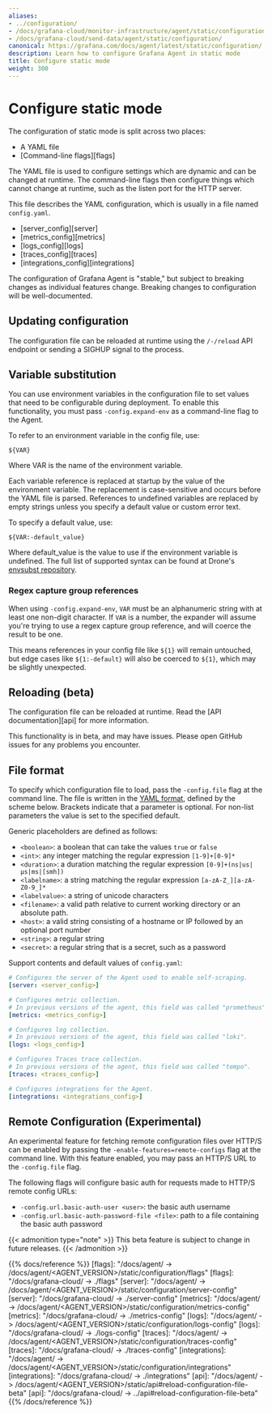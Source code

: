 ```yaml
---
aliases:
- ../configuration/
- /docs/grafana-cloud/monitor-infrastructure/agent/static/configuration/
- /docs/grafana-cloud/send-data/agent/static/configuration/
canonical: https://grafana.com/docs/agent/latest/static/configuration/
description: Learn how to configure Grafana Agent in static mode
title: Configure static mode
weight: 300
---
```


# Configure static mode

The configuration of static mode is split across two places:

* A YAML file
* [Command-line flags][flags]

The YAML file is used to configure settings which are dynamic and can be
changed at runtime. The command-line flags then configure things which cannot
change at runtime, such as the listen port for the HTTP server.

This file describes the YAML configuration, which is usually in a file named `config.yaml`.

- [server_config][server]
- [metrics_config][metrics]
- [logs_config][logs]
- [traces_config][traces]
- [integrations_config][integrations]

The configuration of Grafana Agent is "stable," but subject to breaking changes
as individual features change. Breaking changes to configuration will be
well-documented.

## Updating configuration

The configuration file can be reloaded at runtime using the `/-/reload` API
endpoint or sending a SIGHUP signal to the process.

## Variable substitution

You can use environment variables in the configuration file to set values that
need to be configurable during deployment. To enable this functionality, you
must pass `-config.expand-env` as a command-line flag to the Agent.

To refer to an environment variable in the config file, use:

```
${VAR}
```

Where VAR is the name of the environment variable.

Each variable reference is replaced at startup by the value of the environment
variable. The replacement is case-sensitive and occurs before the YAML file is
parsed. References to undefined variables are replaced by empty strings unless
you specify a default value or custom error text.

To specify a default value, use:

```
${VAR:-default_value}
```

Where default_value is the value to use if the environment variable is
undefined. The full list of supported syntax can be found at Drone's
[envsubst repository](https://github.com/drone/envsubst).

### Regex capture group references

When using `-config.expand-env`, `VAR` must be an alphanumeric string with at
least one non-digit character. If `VAR` is a number, the expander will assume
you're trying to use a regex capture group reference, and will coerce the result
to be one.

This means references in your config file like `${1}` will remain
untouched, but edge cases like `${1:-default}` will also be coerced to `${1}`,
which may be slightly unexpected.

## Reloading (beta)

The configuration file can be reloaded at runtime. Read the [API documentation][api] for more information.

This functionality is in beta, and may have issues. Please open GitHub issues
for any problems you encounter.

## File format

To specify which configuration file to load, pass the `-config.file` flag at
the command line. The file is written in the [YAML
format](https://en.wikipedia.org/wiki/YAML), defined by the scheme below.
Brackets indicate that a parameter is optional. For non-list parameters the
value is set to the specified default.

Generic placeholders are defined as follows:

- `<boolean>`: a boolean that can take the values `true` or `false`
- `<int>`: any integer matching the regular expression `[1-9]+[0-9]*`
- `<duration>`: a duration matching the regular expression `[0-9]+(ns|us|µs|ms|[smh])`
- `<labelname>`: a string matching the regular expression `[a-zA-Z_][a-zA-Z0-9_]*`
- `<labelvalue>`: a string of unicode characters
- `<filename>`: a valid path relative to current working directory or an
    absolute path.
- `<host>`: a valid string consisting of a hostname or IP followed by an optional port number
- `<string>`: a regular string
- `<secret>`: a regular string that is a secret, such as a password

Support contents and default values of `config.yaml`:

```yaml
# Configures the server of the Agent used to enable self-scraping.
[server: <server_config>]

# Configures metric collection.
# In previous versions of the agent, this field was called "prometheus".
[metrics: <metrics_config>]

# Configures log collection.
# In previous versions of the agent, this field was called "loki".
[logs: <logs_config>]

# Configures Traces trace collection.
# In previous versions of the agent, this field was called "tempo".
[traces: <traces_config>]

# Configures integrations for the Agent.
[integrations: <integrations_config>]
```

## Remote Configuration (Experimental)

An experimental feature for fetching remote configuration files over HTTP/S can be
enabled by passing the `-enable-features=remote-configs` flag at the command line.
With this feature enabled, you may pass an HTTP/S URL to the `-config.file` flag.

The following flags will configure basic auth for requests made to HTTP/S remote config URLs:
- `-config.url.basic-auth-user <user>`: the basic auth username
- `-config.url.basic-auth-password-file <file>`: path to a file containing the basic auth password

{{< admonition type="note" >}}
This beta feature is subject to change in future releases.
{{< /admonition >}}

{{% docs/reference %}}
[flags]: "/docs/agent/ -> /docs/agent/<AGENT_VERSION>/static/configuration/flags"
[flags]: "/docs/grafana-cloud/ -> ./flags"
[server]: "/docs/agent/ -> /docs/agent/<AGENT_VERSION>/static/configuration/server-config"
[server]: "/docs/grafana-cloud/ -> ./server-config"
[metrics]: "/docs/agent/ -> /docs/agent/<AGENT_VERSION>/static/configuration/metrics-config"
[metrics]: "/docs/grafana-cloud/ -> ./metrics-config"
[logs]: "/docs/agent/ -> /docs/agent/<AGENT_VERSION>/static/configuration/logs-config"
[logs]: "/docs/grafana-cloud/ -> ./logs-config"
[traces]: "/docs/agent/ -> /docs/agent/<AGENT_VERSION>/static/configuration/traces-config"
[traces]: "/docs/grafana-cloud/ -> ./traces-config"
[integrations]: "/docs/agent/ -> /docs/agent/<AGENT_VERSION>/static/configuration/integrations"
[integrations]: "/docs/grafana-cloud/ -> ./integrations"
[api]: "/docs/agent/ -> /docs/agent/<AGENT_VERSION>/static/api#reload-configuration-file-beta"
[api]: "/docs/grafana-cloud/ -> ../api#reload-configuration-file-beta"
{{% /docs/reference %}}
